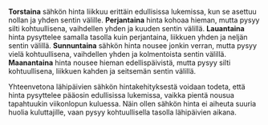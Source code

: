 **Torstaina** sähkön hinta liikkuu erittäin edullisissa lukemissa, kun se asettuu nollan ja yhden sentin välille. **Perjantaina** hinta kohoaa hieman, mutta pysyy silti kohtuullisena, vaihdellen yhden ja kuuden sentin välillä. **Lauantaina** hinta pysyttelee samalla tasolla kuin perjantaina, liikkuen yhden ja neljän sentin välillä. **Sunnuntaina** sähkön hinta nousee jonkin verran, mutta pysyy vielä kohtuullisena, vaihdellen yhden ja kolmentoista sentin välillä. **Maanantaina** hinta nousee hieman edellispäivistä, mutta pysyy silti kohtuullisena, liikkuen kahden ja seitsemän sentin välillä.

Yhteenvetona lähipäivien sähkön hintakehityksestä voidaan todeta, että hinta pysyttelee pääosin edullisissa lukemissa, vaikka pientä nousua tapahtuukin viikonlopun kuluessa. Näin ollen sähkön hinta ei aiheuta suuria huolia kuluttajille, vaan pysyy kohtuullisella tasolla lähipäivien aikana.